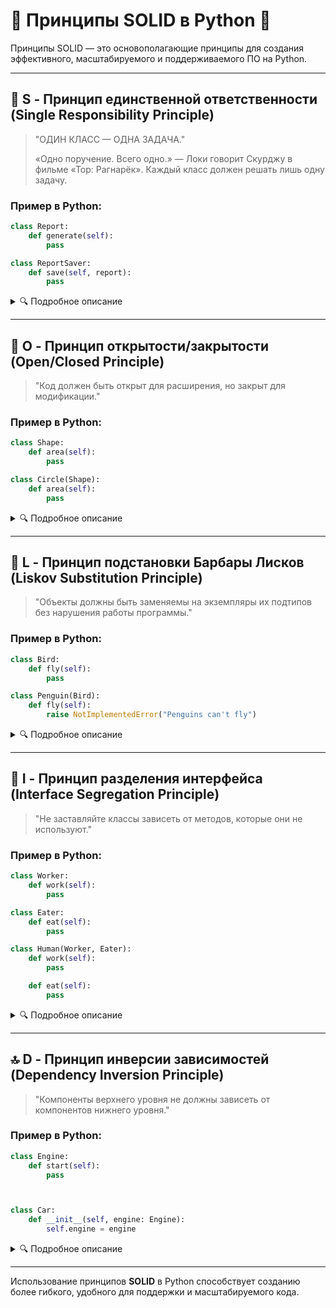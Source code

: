 # 🌟 Принципы SOLID в Python 🌟

Принципы SOLID — это основополагающие принципы для создания эффективного, масштабируемого и поддерживаемого ПО на Python.

---

## 📐 S - Принцип единственной ответственности (Single Responsibility Principle)

> "ОДИН КЛАСС — ОДНА ЗАДАЧА."
> 
> «Одно поручение. Всего одно.» — Локи говорит Скурджу в фильме «Тор: Рагнарёк».
Каждый класс должен решать лишь одну задачу.

### Пример в Python:
```python
class Report:
    def generate(self):
        pass

class ReportSaver:
    def save(self, report):
        pass
```
<details>
<summary>🔍 Подробное описание</summary>
В этом примере, класс `Report` отвечает только за генерацию отчета, а `ReportSaver` — за его сохранение. Это демонстрирует принцип единственной ответственности, где каждый класс выполняет только одну функцию.
</details>

---

## 🚪 O - Принцип открытости/закрытости (Open/Closed Principle)

> "Код должен быть открыт для расширения, но закрыт для модификации."

### Пример в Python:
```python
class Shape:
    def area(self):
        pass

class Circle(Shape):
    def area(self):
        pass
```
<details>
<summary>🔍 Подробное описание</summary>
Здесь `Shape` - это базовый класс, который может быть расширен другими классами, такими как `Circle`. `Circle` расширяет функциональность, не изменяя исходный класс `Shape`, что соответствует принципу открытости/закрытости.
</details>

---

## 🔄 L - Принцип подстановки Барбары Лисков (Liskov Substitution Principle)

> "Объекты должны быть заменяемы на экземпляры их подтипов без нарушения работы программы."

### Пример в Python:
```python
class Bird:
    def fly(self):
        pass

class Penguin(Bird):
    def fly(self):
        raise NotImplementedError("Penguins can't fly")
```
<details>
<summary>🔍 Подробное описание</summary>
В этом примере, класс `Penguin` является подклассом `Bird`, но переопределяет метод `fly` таким образом, что нарушает ожидаемое поведение. Это нарушает принцип Лисков, так как `Penguin` не может быть использован везде, где ожидается `Bird`.
</details>

---

## 🔗 I - Принцип разделения интерфейса (Interface Segregation Principle)

> "Не заставляйте классы зависеть от методов, которые они не используют."

### Пример в Python:
```python
class Worker:
    def work(self):
        pass

class Eater:
    def eat(self):
        pass

class Human(Worker, Eater):
    def work(self):
        pass

    def eat(self):
        pass
```
<details>
<summary>🔍 Подробное описание</summary>
`Human` реализует два интерфейса: `Worker` и `Eater`. Это обеспечивает разделение функциональности, позволяя классу `Human` использовать только необходимые методы, что соответствует принципу разделения интерфейса.
</details>

---

## 🔝 D - Принцип инверсии зависимостей (Dependency Inversion Principle)

> "Компоненты верхнего уровня не должны зависеть от компонентов нижнего уровня."

### Пример в Python:
```python
class Engine:
    def start(self):
        pass



class Car:
    def __init__(self, engine: Engine):
        self.engine = engine
```
<details>
<summary>🔍 Подробное описание</summary>
В этом примере, класс `Car` зависит от абстракции `Engine`, а не от конкретного класса. Это позволяет легко заменять один тип двигателя на другой, не изменяя класс `Car`, что соответствует принципу инверсии зависимостей.
</details>

---

Использование принципов **SOLID** в Python способствует созданию более гибкого, удобного для поддержки и масштабируемого кода.
